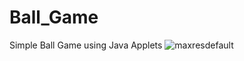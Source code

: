 # Ball_Game
Simple Ball Game using Java Applets
![maxresdefault](https://user-images.githubusercontent.com/66320171/123741784-42296500-d8c8-11eb-94bf-ec507a72049b.jpg)
